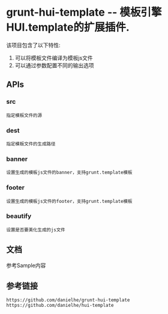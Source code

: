 grunt-hui-template -- 模板引擎HUI.template的扩展插件. 
=============================

该项目包含了以下特性:

1. 可以将模板文件编译为模板js文件
2. 可以通过参数配置不同的输出选项

## APIs

### src
	
	指定模板文件的源

### dest
	
	指定模板文件的生成路径

### banner
	
	设置生成的模板js文件的banner，支持grunt.template模板

### footer

	设置生成的模板js文件的footer，支持grunt.template模板

### beautify

	设置是否要美化生成的js文件


## 文档

参考Sample内容

## 参考链接

	https://github.com/danielhe/grunt-hui-template
	https://github.com/danielhe/hui-template